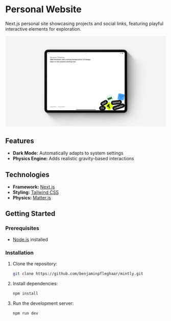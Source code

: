 # Personal Website

Next.js personal site showcasing projects and social links, featuring playful interactive elements for exploration.

![Mockup](./assets/mockup.jpg)

## Features

- **Dark Mode:** Automatically adapts to system settings
- **Physics Engine:** Adds realistic gravity-based interactions

## Technologies

- **Framework:** [Next.js](https://nextjs.org)
- **Styling:** [Tailwind CSS](https://tailwindcss.com)
- **Physics:** [Matter.js](https://brm.io/matter-js/)

## Getting Started

### Prerequisites

- [Node.js](https://nodejs.org) installed

### Installation

1. Clone the repository:

    ```bash
    git clone https://github.com/benjaminpfleghaar/mintly.git
    ```

2. Install dependencies:

    ```bash
    npm install
    ```

3. Run the development server:

    ```bash
    npm run dev
    ```

